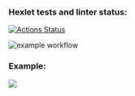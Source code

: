 ### Hexlet tests and linter status:
[![Actions Status](https://github.com/VikkyAblaeva/frontend-project-lvl2/workflows/hexlet-check/badge.svg)](https://github.com/VikkyAblaeva/frontend-project-lvl2/actions)

![example workflow](https://github.com/VikkyAblaeva/frontend-project-lvl2/workflows/lint-check.yml/badge.svg)

<h3>Example:</h3>

<a href="https://asciinema.org/a/WyXM2ayRCPaymemJKjRsmeTR2" target="_blank"><img src="https://asciinema.org/a/WyXM2ayRCPaymemJKjRsmeTR2.svg"></a>

